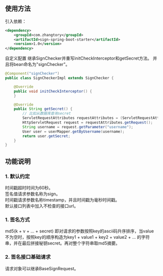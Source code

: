 ## 使用方法

引入依赖：
```xml
<dependency>
    <groupId>com.zhangtory</groupId>
    <artifactId>sign-spring-boot-starter</artifactId>
    <version>1.0</version>
</dependency>
```
自定义配置
继承SignChecker并重写initCheckInterceptor和getSecret方法。
并且将bean命名为"signChecker"。
```java
@Component("signChecker")
public class SignCheckerImpl extends SignChecker {

    @Override
    public void initCheckInterceptor() {
    }

    @Override
    public String getSecret() {
        // 比如从数据库查询secret
        ServletRequestAttributes requestAttributes = (ServletRequestAttributes) RequestContextHolder.getRequestAttributes();
        HttpServletRequest request = requestAttributes.getRequest();
        String username = request.getParameter("username");
        User user = userMapper.getByUsername(username);
        return user.getSecret;
    }
}
```

## 功能说明

### 1. 默认约定
时间戳超时时间为60秒。  
签名值请求参数名称为sign。  
时间戳请求参数名称timestamp，并且时间戳为毫秒时间戳。  
默认接口列表中加入不检查的接口url。  

### 1. 签名方式
md5(k + v + ... + secret)
即对请求的参数按照key的ascii码升序排序，当value不为空时，按照key的顺序构造为key1 + value1 + key2 + value2 + ... 的字符串，并在最后拼接秘钥secret。再对整个字符串取md5摘要。

### 2. 签名接口基础请求
请求对象可以继承BaseSignRequest。
